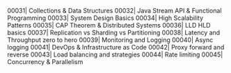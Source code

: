 
00031| Collections & Data Structures
00032| Java Stream API & Functional Programming
00033| System Design Basics
00034| High Scalability Patterns
00035| CAP Theorem & Distributed Systems
00036| LLD HLD basics
00037| Replication vs Sharding vs Partitioning
00038| Latency and Throughput zero to hero
00039| Monitoring and Logging
00040| Async logging
00041| DevOps & Infrastructure as Code
00042| Proxy forward and reverse
00043| Load balancing and strategies
00044| Rate limiting
00045| Concurrency & Parallelism